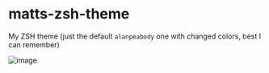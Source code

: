 # matts-zsh-theme

My ZSH theme (just the default `alanpeabody` one with changed colors, best I can remember)

![image](https://user-images.githubusercontent.com/12242178/178031563-a761bb30-12da-46a5-b874-5df30e9bdc48.png)
